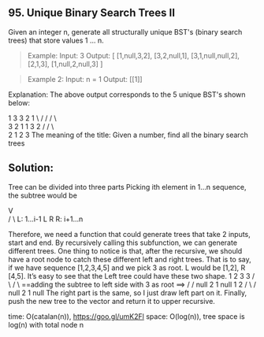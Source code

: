 ## 95. Unique Binary Search Trees II

Given an integer n, generate all structurally unique BST's (binary search trees) that store values 1 ... n.

> Example:
> Input: 3
> Output:
> [
>  [1,null,3,2],
>  [3,2,null,1],
>  [3,1,null,null,2],
>  [2,1,3],
>  [1,null,2,null,3]
> ]

> Example 2:
> Input: n = 1
> Output: [[1]]

Explanation:
The above output corresponds to the 5 unique BST's shown below:

   1         3     3      2      1
    \       /     /      / \      \
     3     2     1      1   3      2
    /     /       \                 \
   2     1         2                 3
The meaning of the title: Given a number, find all the binary search trees

## Solution:
Tree can be divided into three parts
Picking ith element in 1…n sequence, the subtree would be

  V       
 / \      L: 1...i-1
L   R     R: i+1...n

Therefore, we need a function that could generate trees that take 2 inputs, start and end.
By recursively calling this subfunction, we can generate different trees.
One thing to notice is that, after the recursive, we should have a root node to catch these different left and right trees.
That is to say, if we have sequence [1,2,3,4,5] and we pick 3 as root.
L would be [1,2], R [4,5].
It’s easy to see that the Left tree could have these two shape.
  1        2                                                                       3           3
  / \      / \          ==adding the subtree to left side with 3 as root ==>       /           /
null 2    1   null                                                                1           2
                                                                                 / \         / \
                                                                               null 2       1  null
The right part is the same, so I just draw left part on it.
Finally, push the new tree to the vector and return it to upper recursive.

time: O(catalan(n)), https://goo.gl/umK2Fl
space: O(log(n)), tree space is log(n) with total node n